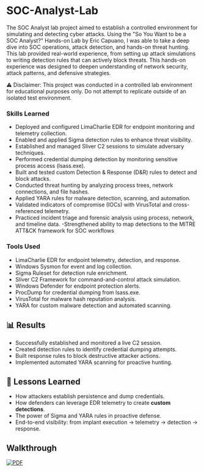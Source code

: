 # SOC-Analyst-Lab
The SOC Analyst lab project aimed to establish a controlled environment for simulating and detecting cyber attacks.  Using the "So You Want to be a SOC Analyst?" Hands-on Lab by Eric Capuano, I was able to take a deep dive into SOC operations, attack detection, and hands-on threat hunting.  This lab provided real-world experience, from setting up attack simulations to writing detection rules that can actively block threats.  This hands-on experience was designed to deepen understanding of network security, attack patterns, and defensive strategies.

⚠️ Disclaimer: This project was conducted in a controlled lab environment for educational purposes only. 
Do not attempt to replicate outside of an isolated test environment.


### Skills Learned

- Deployed and configured LimaCharlie EDR for endpoint monitoring and telemetry collection.
- Enabled and applied Sigma detection rules to enhance threat visibility.
- Established and managed Sliver C2 sessions to simulate adversary techniques.
- Performed credential dumping detection by monitoring sensitive process access (lsass.exe).
- Built and tested custom Detection & Response (D&R) rules to detect and block attacks.
- Conducted threat hunting by analyzing process trees, network connections, and file hashes.
- Applied YARA rules for malware detection, scanning, and automation.
- Validated indicators of compromise (IOCs) with VirusTotal and cross-referenced telemetry.
- Practiced incident triage and forensic analysis using process, network, and timeline data.
-Strengthened ability to map detections to the MITRE ATT&CK framework for SOC workflows

### Tools Used

- LimaCharlie EDR for endpoint telemetry, detection, and response.
- Windows Sysmon for event and log collection.
- Sigma Ruleset for detection rule enrichment.
- Sliver C2 Framework for command-and-control attack simulation.
- Windows Defender for endpoint protection alerts.
- ProcDump for credential dumping from lsass.exe.
- VirusTotal for malware hash reputation analysis.
- YARA for custom malware detection and automated scanning.

## 📊 Results
- Successfully established and monitored a live C2 session.
- Created detection rules to identify credential dumping attempts.
- Built response rules to block destructive attacker actions.
- Implemented automated YARA scanning for proactive hunting.

## 🚀 Lessons Learned
- How attackers establish persistence and dump credentials.
- How defenders can leverage EDR telemetry to create **custom detections**.
- The power of Sigma and YARA rules in proactive defense.
- End-to-end visibility: from implant execution → telemetry → detection → response.

## Walkthrough
[![PDF](https://img.shields.io/badge/-View%20SOC%20Analyst%20Lab%20Writeup-red?style=for-the-badge&logo=adobeacrobatreader)](https://github.com/user-attachments/files/22260371/SOC.Analyst.Lab.Write-up.pdf)

